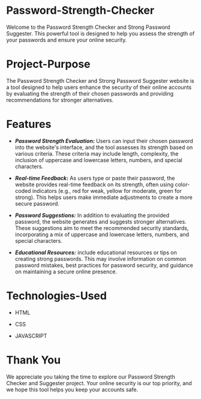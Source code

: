 # Password-Strength-Checker

Welcome to the Password Strength Checker and Strong Password Suggester. This powerful tool is designed to help you assess the strength of your passwords and ensure your online security.

# Project-Purpose

The Password Strength Checker and Strong Password Suggester website is a tool designed to help users enhance the security of their online accounts by evaluating the strength of their chosen passwords and providing recommendations for stronger alternatives. 

# Features 
- ***Password Strength Evaluation:*** Users can input their chosen password into the website's interface, and the tool assesses its strength based on various criteria. These criteria may include length, complexity, the inclusion of uppercase and lowercase letters, numbers, and special characters.
  
* ***Real-time Feedback:*** As users type or paste their password, the website provides real-time feedback on its strength, often using color-coded indicators (e.g., red for weak, yellow for moderate, green for strong). This helps users make immediate adjustments to create a more secure password.

+ ***Password Suggestions:*** In addition to evaluating the provided password, the website generates and suggests stronger alternatives. These suggestions aim to meet the recommended security standards, incorporating a mix of uppercase and lowercase letters, numbers, and special characters.

+ ***Educational Resources:*** include educational resources or tips on creating strong passwords. This may involve information on common password mistakes, best practices for password security, and guidance on maintaining a secure online presence.

  
# Technologies-Used

- HTML
* CSS
+ JAVASCRIPT

# Thank You

We appreciate you taking the time to explore our Password Strength Checker and Suggester project. Your online security is our top priority, and we hope this tool helps you keep your accounts safe.
